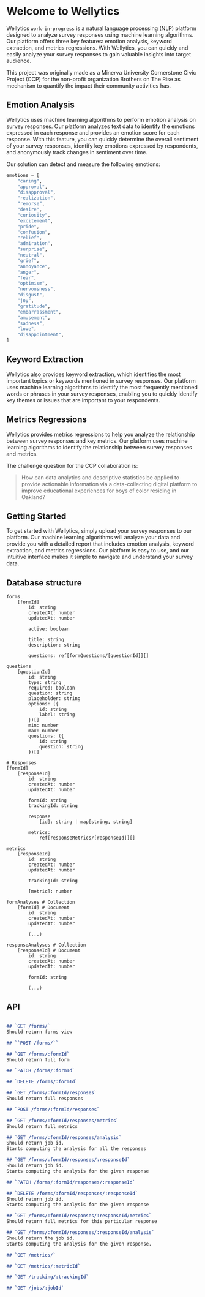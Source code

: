 # Welcome to Wellytics

Wellytics `work-in-progress` is a natural language processing (NLP) platform designed to analyze survey responses using machine learning algorithms. Our platform offers three key features: emotion analysis, keyword extraction, and metrics regressions. With Wellytics, you can quickly and easily analyze your survey responses to gain valuable insights into target audience.

This project was originally made as a Minerva University Cornerstone Civic Project (CCP) for the non-profit organization Brothers on The Rise as mechanism to quantify the impact their community activities has.

## Emotion Analysis

Wellytics uses machine learning algorithms to perform emotion analysis on survey responses. Our platform analyzes text data to identify the emotions expressed in each response and provides an emotion score for each response. With this feature, you can quickly determine the overall sentiment of your survey responses, identify key emotions expressed by respondents, and anonymously track changes in sentiment over time.

Our solution can detect and measure the following emotions:

```python
emotions = [
    "caring",
    "approval",
    "disapproval",
    "realization",
    "remorse",
    "desire",
    "curiosity",
    "excitement",
    "pride",
    "confusion",
    "relief",
    "admiration",
    "surprise",
    "neutral",
    "grief",
    "annoyance",
    "anger",
    "fear",
    "optimism",
    "nervousness",
    "disgust",
    "joy",
    "gratitude",
    "embarrassment",
    "amusement",
    "sadness",
    "love",
    "disappointment",
]
```

## Keyword Extraction

Wellytics also provides keyword extraction, which identifies the most important topics or keywords mentioned in survey responses. Our platform uses machine learning algorithms to identify the most frequently mentioned words or phrases in your survey responses, enabling you to quickly identify key themes or issues that are important to your respondents.

## Metrics Regressions

Wellytics provides metrics regressions to help you analyze the relationship between survey responses and key metrics. Our platform uses machine learning algorithms to identify the relationship between survey responses and metrics.

The challenge question for the CCP collaboration is:

> How can data analytics and descriptive statistics be applied to provide actionable information via a data-collecting digital platform to improve educational experiences for boys of color residing in Oakland?

## Getting Started

To get started with Wellytics, simply upload your survey responses to our platform. Our machine learning algorithms will analyze your data and provide you with a detailed report that includes emotion analysis, keyword extraction, and metrics regressions. Our platform is easy to use, and our intuitive interface makes it simple to navigate and understand your survey data.

## Database structure

```plain
forms
    [formId]
        id: string
        createdAt: number
        updatedAt: number
        
        active: boolean
        
        title: string
        description: string
        
        questions: ref[formQuestions/[questionId]][]

questions
    [questionId]
        id: string
        type: string
        required: boolean
        question: string
        placeholder: string
        options: ({
            id: string
            label: string
        })[]
        min: number
        max: number
        questions: ({
            id: string
            question: string
        })[]

# Responses
[formId]
    [responseId] 
        id: string
        createdAt: number
        updatedAt: number

        formId: string
        trackingId: string

        response
            [id]: string | map[string, string]

        metrics: 
            ref[responseMetrics/[responseId]][]
        
metrics
    [responseId]
        id: string
        createdAt: number
        updatedAt: number

        trackingId: string

        [metric]: number

formAnalyses # Collection
    [formId] # Document
        id: string
        createdAt: number
        updatedAt: number
        
        (...)

responseAnalyses # Collection
    [responseId] # Document
        id: string
        createdAt: number
        updatedAt: number
        
        formId: string

        (...)
```

## API

```md

## `GET /forms/`
Should return forms view

## ``POST /forms/``

## `GET /forms/:formId`
Should return full form

## `PATCH /forms/:formId`

## `DELETE /forms/:formId`

## `GET /forms/:formId/responses`
Should return full responses

## `POST /forms/:formId/responses`

## `GET /forms/:formId/responses/metrics`
Should return full metrics

## `GET /forms/:formId/responses/analysis`
Should return job id. 
Starts computing the analysis for all the responses

## `GET /forms/:formId/responses/:responseId`
Should return job id.
Starts computing the analysis for the given response

## `PATCH /forms/:formId/responses/:responseId`

## `DELETE /forms/:formId/responses/:responseId`
Should return job id.
Starts computing the analysis for the given response

## `GET /forms/:formId/responses/:responseId/metrics`
Should return full metrics for this particular response

## `GET /forms/:formId/responses/:responseId/analysis`
Should return the job id.
Starts computing the analysis for the given response.

## `GET /metrics/`

## `GET /metrics/:metricId`

## `GET /tracking/:trackingId`

## `GET /jobs/:jobId`
```
